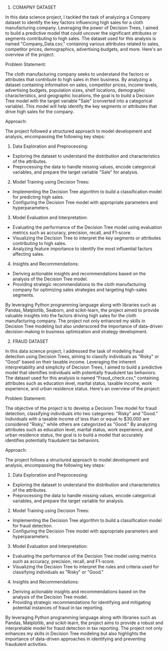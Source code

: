 1. COMAPNY DATASET

In this data science project, I tackled the task of analyzing a Company dataset to identify the key factors influencing high sales for a cloth manufacturing company. Leveraging the power of Decision Trees, I aimed to build a predictive model that could uncover the significant attributes or segments contributing to high sales. The dataset used for this analysis is named "Company_Data.csv," containing various attributes related to sales, competitor prices, demographics, advertising budgets, and more. Here's an overview of the project:
 
Problem Statement:
 
The cloth manufacturing company seeks to understand the factors or attributes that contribute to high sales in their business. By analyzing a dataset containing information on sales, competitor prices, income levels, advertising budgets, population sizes, shelf locations, demographic characteristics, and geographic locations, the goal is to build a Decision Tree model with the target variable "Sale" (converted into a categorical variable). This model will help identify the key segments or attributes that drive high sales for the company.
 
Approach:
 
The project followed a structured approach to model development and analysis, encompassing the following key steps:
 
1. Data Exploration and Preprocessing:
 - Exploring the dataset to understand the distribution and characteristics of the attributes.
 - Preprocessing the data to handle missing values, encode categorical variables, and prepare the target variable "Sale" for analysis.
 
2. Model Training using Decision Trees:
 - Implementing the Decision Tree algorithm to build a classification model for predicting high sales.
 - Configuring the Decision Tree model with appropriate parameters and hyperparameters.
 
3. Model Evaluation and Interpretation:
 - Evaluating the performance of the Decision Tree model using evaluation metrics such as accuracy, precision, recall, and F1-score.
 - Visualizing the Decision Tree to interpret the key segments or attributes contributing to high sales.
 - Analyzing feature importance to identify the most influential factors affecting sales.
 
4. Insights and Recommendations:
 - Deriving actionable insights and recommendations based on the analysis of the Decision Tree model.
 - Providing strategic recommendations to the cloth manufacturing company for optimizing sales strategies and targeting high-sales segments.
 
By leveraging Python programming language along with libraries such as Pandas, Matplotlib, Seaborn, and scikit-learn, the project aimed to provide valuable insights into the factors driving high sales for the cloth manufacturing company. The project not only enhanced my skills in Decision Tree modeling but also underscored the importance of data-driven decision-making in business optimization and strategy development.



2. FRAUD DATASET

In this data science project, I addressed the task of modeling fraud detection using Decision Trees, aiming to classify individuals as "Risky" or "Good" based on their taxable income. Leveraging the inherent interpretability and simplicity of Decision Trees, I aimed to build a predictive model that identifies individuals with potentially fraudulent tax behaviors. The dataset used for this analysis is named "Fraud_check.csv," containing attributes such as education level, marital status, taxable income, work experience, and urban residence status. Here's an overview of the project:
 
Problem Statement:
 
The objective of the project is to develop a Decision Tree model for fraud detection, classifying individuals into two categories: "Risky" and "Good." Individuals with a taxable income of less than or equal to $30,000 are considered "Risky," while others are categorized as "Good." By analyzing attributes such as education level, marital status, work experience, and urban residence status, the goal is to build a model that accurately identifies potentially fraudulent tax behaviors.
 
Approach:
 
The project follows a structured approach to model development and analysis, encompassing the following key steps:
 
1. Data Exploration and Preprocessing:
 - Exploring the dataset to understand the distribution and characteristics of the attributes.
 - Preprocessing the data to handle missing values, encode categorical variables, and prepare the target variable for analysis.
 
2. Model Training using Decision Trees:
 - Implementing the Decision Tree algorithm to build a classification model for fraud detection.
 - Configuring the Decision Tree model with appropriate parameters and hyperparameters.
 
3. Model Evaluation and Interpretation:
 - Evaluating the performance of the Decision Tree model using metrics such as accuracy, precision, recall, and F1-score.
 - Visualizing the Decision Tree to interpret the rules and criteria used for classifying individuals as "Risky" or "Good."
 
4. Insights and Recommendations:
 - Deriving actionable insights and recommendations based on the analysis of the Decision Tree model.
 - Providing strategic recommendations for identifying and mitigating potential instances of fraud in tax reporting.
 
By leveraging Python programming language along with libraries such as Pandas, Matplotlib, and scikit-learn, the project aims to provide a robust and interpretable model for fraud detection in tax reporting. The project not only enhances my skills in Decision Tree modeling but also highlights the importance of data-driven approaches in identifying and preventing fraudulent activities.
